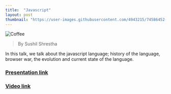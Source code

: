 ```yaml
---
title:  "Javascript"
layout: post
thumbnail: "https://user-images.githubusercontent.com/4943215/74586452-bcb15780-4fe7-11ea-94a8-7a9b52bf04b3.jpeg"
---
```


![Coffee](https://user-images.githubusercontent.com/4943215/74586452-bcb15780-4fe7-11ea-94a8-7a9b52bf04b3.jpeg)

> By Sushil Shrestha

In this talk, we talk about the javascript language; history of the language, browser war, the evolution and current state of the language.
 
### [Presentation link](https://docs.google.com/presentation/d/16SsMOXOuahqJiKl_CPt1zMMYfc-XvhAnmB_1Zjmilgg/edit?usp=sharing)

### [Video link](https://drive.google.com/file/d/1eVCK1fj8xmcsXpFsNefKPaXYhz1nKvbE/view?usp=sharing)


